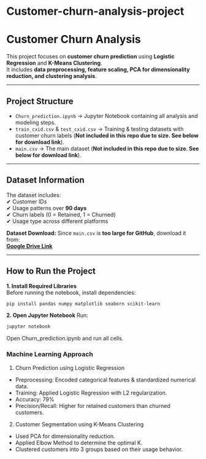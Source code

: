 # Customer-churn-analysis-project
# Customer Churn Analysis  

This project focuses on **customer churn prediction** using **Logistic Regression** and **K-Means Clustering**.  
It includes **data preprocessing, feature scaling, PCA for dimensionality reduction, and clustering analysis**.  

---

## Project Structure  

- `Churn_prediction.ipynb` → Jupyter Notebook containing all analysis and modeling steps.  
- `train_cxid.csv` & `test_cxid.csv` → Training & testing datasets with customer churn labels (**Not included in this repo due to size. See below for download link**). 
- `main.csv` → The main dataset (**Not included in this repo due to size. See below for download link**).  

---

## Dataset Information  

The dataset includes:  
✔ Customer IDs  
✔ Usage patterns over **90 days**  
✔ Churn labels (0 = Retained, 1 = Churned)  
✔ Usage type across different platforms  

 **Dataset Download:** Since `main.csv` is **too large for GitHub**, download it from:  
 **[Google Drive Link](https://drive.google.com/drive/folders/1ebykU9ddt6HYcT5q7RDqacXVptOYw4ww?usp=drive_link)**  

---

## How to Run the Project  

**1️. Install Required Libraries**  
Before running the notebook, install dependencies:  

```bash
pip install pandas numpy matplotlib seaborn scikit-learn
```
**2️. Open Jupyter Notebook**
Run:

```bash
jupyter notebook
```
Open Churn_prediction.ipynb and run all cells.

### **Machine Learning Approach**
1. Churn Prediction using Logistic Regression
- Preprocessing: Encoded categorical features & standardized numerical data.
- Training: Applied Logistic Regression with L2 regularization.
- Accuracy: 79%
- Precision/Recall: Higher for retained customers than churned customers.

2. Customer Segmentation using K-Means Clustering
- Used PCA for dimensionality reduction.
- Applied Elbow Method to determine the optimal K.
- Clustered customers into 3 groups based on their usage behavior.






